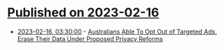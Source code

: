 # [Published on 2023-02-16](index.md)

* [2023-02-16, 03:30:00](https://yro.slashdot.org/story/23/02/16/0238229/australians-able-to-opt-out-of-targeted-ads-erase-their-data-under-proposed-privacy-reforms?utm_source=rss1.0mainlinkanon&utm_medium=feed) - [Australians Able To Opt Out of Targeted Ads, Erase Their Data Under Proposed Privacy Reforms](https://yro.slashdot.org/story/23/02/16/0238229/australians-able-to-opt-out-of-targeted-ads-erase-their-data-under-proposed-privacy-reforms?utm_source=rss1.0mainlinkanon&utm_medium=feed)
